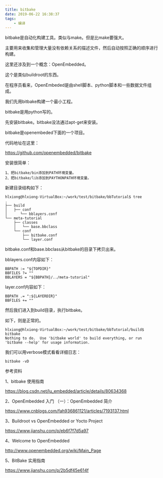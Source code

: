 ```yaml
---
title: bitbake
date: 2019-06-22 16:38:37
tags:
	- 编译
---
```




bitbake是自动化构建工具。类似与make。但是比make要强大。

主要用来收集和管理大量没有依赖关系的描述文件，然后自动按照正确的顺序进行构建。



这里还涉及到一个概念：OpenEmbedded。

这个是类似buildroot的东西。

在程序员看来，OpenEmbeded是由shell脚本、python脚本和一些数据文件组成。



我们先用bitbake构建一个最小工程。

bitbake是用python写的。

先安装bitbake。bitbake没法通过apt-get来安装。

bitbake是openembeded下面的一个项目。

代码地址在这里：

https://github.com/openembedded/bitbake

安装很简单：

```
1、把bitbake/bin添加到PATH环境变量。
2、把bitbake/lib添加到PAYTHONPATH环境变量。
```

新建目录结构如下：

```
hlxiong@hlxiong-VirtualBox:~/work/test/bitbake/bbTutorial$ tree
.
├── build
│   ├── conf
│      └── bblayers.conf
└── meta-tutorial
    ├── classes
    │   └── base.bbclass
    └── conf
        ├── bitbake.conf
        └── layer.conf
```

bitbake.conf和base.bbclass从bitbake的目录下拷贝出来。

bblayers.conf内容如下：

```
BBPATH := "${TOPDIR}"
BBFILES ?= ""
BBLAYERS = "${BBPATH}/../meta-tutorial"
```

layer.conf内容如下：

```
BBPATH .= ":${LAYERDIR}"
BBFILES += ""
```

然后我们进入到build目录，执行bitbake。

如下，则是正常的。

```
hlxiong@hlxiong-VirtualBox:~/work/test/bitbake/bbTutorial/build$ bitbake
Nothing to do.  Use 'bitbake world' to build everything, or run 'bitbake --help' for usage information.
```

我们可以用verbose模式看看详细日志：

```
bitbake -vD
```



参考资料

1、bitbake 使用指南

https://blog.csdn.net/lu_embedded/article/details/80634368

2、OpenEmbedded 入门 （一）：OpenEmbedded 简介

https://www.cnblogs.com/fah936861121/articles/7193137.html

3、Buildroot vs OpenEmbedded or Yocto Project

https://www.jianshu.com/p/eb6f7f7d5a97

4、Welcome to OpenEmbedded

http://www.openembedded.org/wiki/Main_Page

5、BitBake 实用指南

https://www.jianshu.com/p/2b5df45e614f